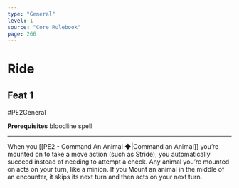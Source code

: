 ```yaml
---
type: "General"
level: 1
source: "Core Rulebook"
page: 266
---
```

# Ride
## Feat 1
#PE2General

**Prerequisites** bloodline spell

---
When you [[PE2 - Command An Animal ◆|Command an Animal]] you’re mounted on to take a move action (such as Stride), you automatically succeed instead of needing to attempt a check. Any animal you’re mounted on acts on your turn, like a minion. If you Mount an animal in the middle of an encounter, it skips its next turn and then acts on your next turn.